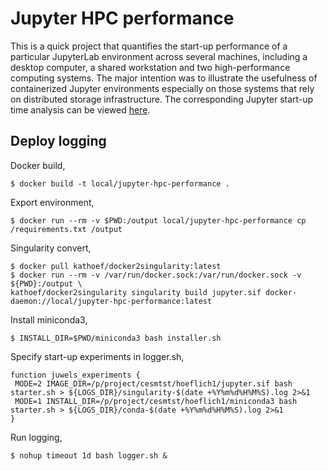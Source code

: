 # Jupyter HPC performance

This is a quick project that quantifies the start-up performance of a particular JupyterLab environment across several machines, including a desktop computer, a shared workstation and two high-performance computing systems.
The major intention was to illustrate the usefulness of containerized Jupyter environments especially on those systems that rely on distributed storage infrastructure.
The corresponding Jupyter start-up time analysis can be viewed [here](./analysis.ipynb).

## Deploy logging

Docker build,

```
$ docker build -t local/jupyter-hpc-performance .
```

Export environment,

```
$ docker run --rm -v $PWD:/output local/jupyter-hpc-performance cp /requirements.txt /output
```

Singularity convert,

```
$ docker pull kathoef/docker2singularity:latest
$ docker run --rm -v /var/run/docker.sock:/var/run/docker.sock -v ${PWD}:/output \
kathoef/docker2singularity singularity build jupyter.sif docker-daemon://local/jupyter-hpc-performance:latest
```

Install miniconda3,

```
$ INSTALL_DIR=$PWD/miniconda3 bash installer.sh
```

Specify start-up experiments in logger.sh,

```
function juwels_experiments {
 MODE=2 IMAGE_DIR=/p/project/cesmtst/hoeflich1/jupyter.sif bash starter.sh > ${LOGS_DIR}/singularity-$(date +%Y%m%d%H%M%S).log 2>&1
 MODE=1 INSTALL_DIR=/p/project/cesmtst/hoeflich1/miniconda3 bash starter.sh > ${LOGS_DIR}/conda-$(date +%Y%m%d%H%M%S).log 2>&1
}
```

Run logging,

```
$ nohup timeout 1d bash logger.sh &
```
